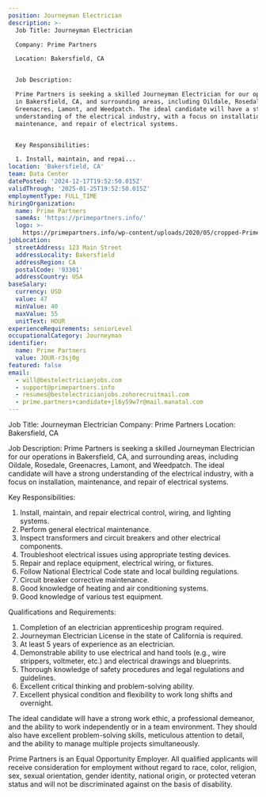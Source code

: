 ```yaml
---
position: Journeyman Electrician
description: >-
  Job Title: Journeyman Electrician

  Company: Prime Partners

  Location: Bakersfield, CA


  Job Description:

  Prime Partners is seeking a skilled Journeyman Electrician for our operations
  in Bakersfield, CA, and surrounding areas, including Oildale, Rosedale,
  Greenacres, Lamont, and Weedpatch. The ideal candidate will have a strong
  understanding of the electrical industry, with a focus on installation,
  maintenance, and repair of electrical systems. 


  Key Responsibilities:

  1. Install, maintain, and repai...
location: 'Bakersfield, CA'
team: Data Center
datePosted: '2024-12-17T19:52:50.015Z'
validThrough: '2025-01-25T19:52:50.015Z'
employmentType: FULL_TIME
hiringOrganization:
  name: Prime Partners
  sameAs: 'https://primepartners.info/'
  logo: >-
    https://primepartners.info/wp-content/uploads/2020/05/cropped-Prime-Partners-Logo-NO-BG-1-1.png
jobLocation:
  streetAddress: 123 Main Street
  addressLocality: Bakersfield
  addressRegion: CA
  postalCode: '93301'
  addressCountry: USA
baseSalary:
  currency: USD
  value: 47
  minValue: 40
  maxValue: 55
  unitText: HOUR
experienceRequirements: seniorLevel
occupationalCategory: Journeyman
identifier:
  name: Prime Partners
  value: JOUR-r3sj0g
featured: false
email:
  - will@bestelectricianjobs.com
  - support@primepartners.info
  - resumes@bestelectricianjobs.zohorecruitmail.com
  - prime.partners+candidate+jl6y59w7r@mail.manatal.com
---
```




Job Title: Journeyman Electrician
Company: Prime Partners
Location: Bakersfield, CA

Job Description:
Prime Partners is seeking a skilled Journeyman Electrician for our operations in Bakersfield, CA, and surrounding areas, including Oildale, Rosedale, Greenacres, Lamont, and Weedpatch. The ideal candidate will have a strong understanding of the electrical industry, with a focus on installation, maintenance, and repair of electrical systems. 

Key Responsibilities:
1. Install, maintain, and repair electrical control, wiring, and lighting systems.
2. Perform general electrical maintenance.
3. Inspect transformers and circuit breakers and other electrical components.
4. Troubleshoot electrical issues using appropriate testing devices.
5. Repair and replace equipment, electrical wiring, or fixtures.
6. Follow National Electrical Code state and local building regulations.
7. Circuit breaker corrective maintenance.
8. Good knowledge of heating and air conditioning systems.
9. Good knowledge of various test equipment.

Qualifications and Requirements:
1. Completion of an electrician apprenticeship program required.
2. Journeyman Electrician License in the state of California is required.
3. At least 5 years of experience as an electrician.
4. Demonstrable ability to use electrical and hand tools (e.g., wire strippers, voltmeter, etc.) and electrical drawings and blueprints.
5. Thorough knowledge of safety procedures and legal regulations and guidelines.
6. Excellent critical thinking and problem-solving ability.
7. Excellent physical condition and flexibility to work long shifts and overnight.

The ideal candidate will have a strong work ethic, a professional demeanor, and the ability to work independently or in a team environment. They should also have excellent problem-solving skills, meticulous attention to detail, and the ability to manage multiple projects simultaneously. 

Prime Partners is an Equal Opportunity Employer. All qualified applicants will receive consideration for employment without regard to race, color, religion, sex, sexual orientation, gender identity, national origin, or protected veteran status and will not be discriminated against on the basis of disability.
